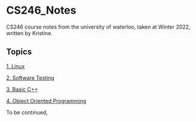 # CS246_Notes
CS246 course notes from the university of waterloo, taken at Winter 2022, written by Kristine.

## Topics

[1.  Linux](https://github.com/kila097/CS246_Notes/blob/main/1.%20Linux.md)


[2.  Software Testing](https://github.com/kila097/CS246_Notes/blob/main/2.%20Software%20Testing.md)


[3. Basic C++](https://github.com/kila097/CS246_Notes/blob/main/3.%20Basic%20C%2B%2B.md)


[4. Object Oriented Programming](https://github.com/kila097/CS246_Notes/blob/main/4.%20Object%20Oriented%20Programing.md)


To be continued,
